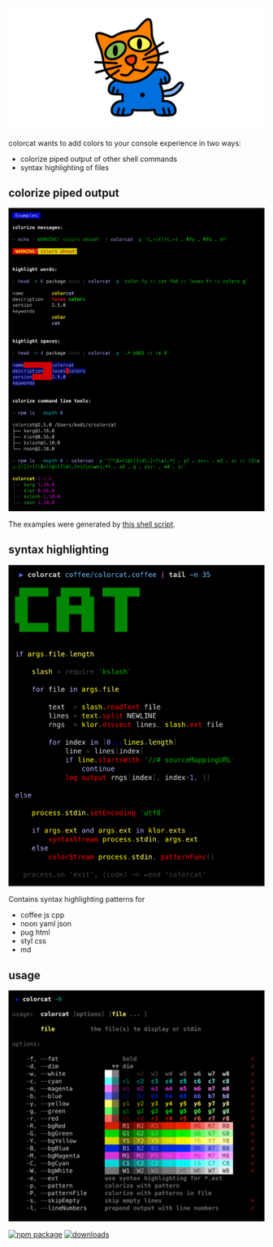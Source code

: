 
![colorcat](img/colorcat.png)

colorcat wants to add colors to your console experience in two ways:

- colorize piped output of other shell commands
- syntax highlighting of files

## colorize piped output

![examples](img/examples.png)

The examples were generated by [this shell script](./test/test.sh).

## syntax highlighting

![cat](img/cat.png)

Contains syntax highlighting patterns for

- coffee js cpp
- noon yaml json
- pug html
- styl css
- md

## usage

![usage](img/usage.png)


[![npm package][npm-image]][npm-url] 
[![downloads][downloads-image]][downloads-url] 

[npm-image]:https://img.shields.io/npm/v/colorcat.svg
[npm-url]:http://npmjs.org/package/colorcat
[downloads-image]:https://img.shields.io/npm/dm/colorcat.svg
[downloads-url]:https://www.npmtrends.com/colorcat